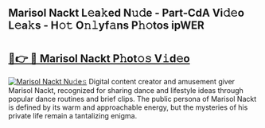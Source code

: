 ## Marisol Nackt L𝚎a𝚔ed N𝚞𝚍e - Part-CdA Vi𝚍𝚎o L𝚎a𝚔s - H𝚘𝚝 O𝚗𝚕yf𝚊ns P𝚑𝚘tos ipWER

# <h2><a href="http://kf0drx.oniu.top/?m=Marisol+Nackt">🔗👉 🔴 Marisol Nackt P𝚑ot𝚘𝚜 V𝚒d𝚎o</a></h2>

[![Marisol Nackt Nu𝚍e𝚜](https://i.imgur.com/0qMVB7G.gif)](http://kf0drx.oniu.top/?m=Marisol+Nackt)
Digital content creator and amusement giver Marisol Nackt, recognized for sharing dance and lifestyle ideas through popular dance routines and brief clips. The public persona of Marisol Nackt is defined by its warm and approachable energy, but the mysteries of his private life remain a tantalizing enigma.  
